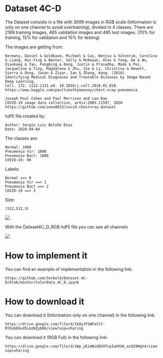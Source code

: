 # Dataset 4C-D

The Dataset consists in a file with 3099 images in RGB scale  (Information is only on one channel to avoid overtraining), divided in 4 classes. There are 2169 training images, 465 validation images and 465 test images. (70% for training, 15% for validation and 15% for testing)

The images are getting from:

    Kermany, Daniel & Goldbaum, Michael & Cai, Wenjia & Valentim, Carolina & Liang, Hui-Ying & Baxter, Sally & McKeown, Alex & Yang, Ge & Wu, Xiaokang & Yan, Fangbing & Dong, Justin & Prasadha, Made & Pei, Jacqueline & Ting, Magdalena & Zhu, Jie & Li, Christina & Hewett, Sierra & Dong, Jason & Ziyar, Ian & Zhang, Kang. (2018). 
    Identifying Medical Diagnoses and Treatable Diseases by Image-Based Deep Learning. 
    Cell. 172. 1122-1131.e9. 10.1016/j.cell.2018.02.010. 
    https://www.kaggle.com/paultimothymooney/chest-xray-pneumonia 
    
    Joseph Paul Cohen and Paul Morrison and Lan Dao
    COVID-19 image data collection, arXiv:2003.11597, 2020
    https://github.com/ieee8023/covid-chestxray-dataset

hdf5 file created by:

    Author: Sergio Luis Beleño Díaz
    Date: 2020-04-04

The classes are:

    Normal: 1000
    Pneumonia Vir: 1000
    Pneumonia Bact: 1000
    COVID-19: 99

Labels:

    Normal ==> 0
    Pneumonia Vir ==> 1
    Pneumonia Bact ==> 2
    COVID-19 ==> 3
    
Size:

    (512,512,3)
    

<img src="índice_2.png" />

With the Dataset4C_D_RGB.hdf5 file you can see all channels

<img src="índice.png" />

# How to implement it

You can find an example of implementation in the following link: 

    https://github.com/Serbeld/Dataset-4C-D/blob/master/ColorData_4C_D.ipynb

# How to download it

You can download it (Information only on one channel) in the following link: 

    https://drive.google.com/file/d/1k8yJFSWFmTiY-RYXubE6vd5LmzNZybK6/view?usp=sharing

You can download it (RGB Full) in the following link: 

    https://drive.google.com/file/d/1Wp_yEimNiUQk97cpIaHXU6_ecQ29Hgh4/view?usp=sharing
